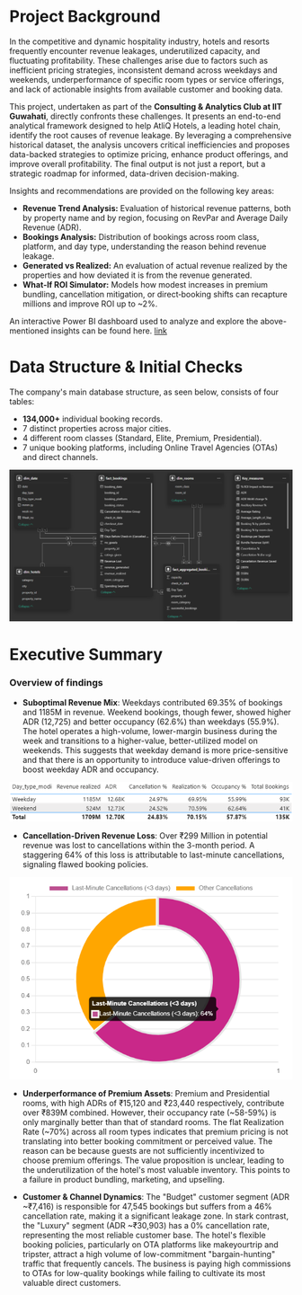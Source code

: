 # Project Background
 In the competitive and dynamic hospitality industry, hotels and resorts frequently encounter
 revenue leakages, underutilized capacity, and fluctuating profitability. These challenges arise
 due to factors such as inefficient pricing strategies, inconsistent demand across weekdays and
 weekends, underperformance of specific room types or service offerings, and lack of actionable
 insights from available customer and booking data.
 
This project, undertaken as part of the **Consulting & Analytics Club at IIT Guwahati**, directly confronts these challenges. It presents an end-to-end analytical framework designed to help AtliQ Hotels, a leading hotel chain, identify the root causes of revenue leakage. By leveraging a comprehensive historical dataset, the analysis uncovers critical inefficiencies and proposes data-backed strategies to optimize pricing, enhance product offerings, and improve overall profitability. The final output is not just a report, but a strategic roadmap for informed, data-driven decision-making.

 Insights and recommendations are provided on the following key areas:

 - **Revenue Trend Analysis:**  Evaluation of historical revenue patterns, both by property name and by region, focusing on RevPar and Average Daily Revenue (ADR).
 - **Bookings Analysis:**  Distribution of bookings across room class, platform, and day type, understanding the reason behind revenue leakage.
 - **Generated vs Realized:**  An evaluation of actual revenue realized by the properties and how deviated it is from the revenue generated.
 - **What‑If ROI Simulator:**  Models how modest increases in premium bundling, cancellation mitigation, or direct‑booking shifts can recapture millions and improve ROI up to ~2%.

An interactive Power BI dashboard used to analyze and explore the above-mentioned insights can be found here. [link](https://app.powerbi.com/groups/me/reports/0be65715-f1d4-4d39-bb05-89f79e85f4bb/1781d5352c50911cbc29?experience=power-bi)


# Data Structure & Initial Checks
The company's main database structure, as seen below, consists of four tables:
- **134,000+** individual booking records.
- 7 distinct properties across major cities.
- 4 different room classes (Standard, Elite, Premium, Presidential).
- 7 unique booking platforms, including Online Travel Agencies (OTAs) and direct channels.
  
![Entity Relationship Diagram here](https://github.com/Jeetmajhi10/Revenue-Optimization-in-Hospitality-Sector/blob/0b524d902b77424248b6c9cf77bd99498a859a6c/Screenshot%202025-07-18%20184143.png)

# Executive Summary

### Overview of findings

- **Suboptimal Revenue Mix**: Weekdays contributed 69.35% of bookings and 1185M in revenue. Weekend bookings, though fewer, showed higher ADR (12,725) and better occupancy (62.6%) than weekdays (55.9%). The hotel operates a high-volume, lower-margin business during the week and transitions to a higher-value, better-utilized model on weekends. This suggests that weekday demand is more price-sensitive and that there is an opportunity to introduce value-driven offerings to boost weekday ADR and occupancy.

![Booking analysis](https://github.com/Jeetmajhi10/Revenue-Optimization-in-Hospitality-Sector/blob/94d6fb20489855d3ef19c70e5045f279810652be/Screenshot%202025-07-22%20122737.png)

- **Cancellation-Driven Revenue Loss**: Over ₹299 Million in potential revenue was lost to cancellations within the 3-month period. A staggering 64% of this loss is attributable to last-minute cancellations, signaling flawed booking policies.

![last-minute](https://github.com/Jeetmajhi10/Revenue-Optimization-in-Hospitality-Sector/blob/2c90de8189b96d94fc1a226f60ca57aa1efb77a1/Screenshot%202025-07-22%20121105.png)

- **Underperformance of Premium Assets**: Premium and Presidential rooms, with high ADRs of ₹15,120 and ₹23,440 respectively, contribute over ₹839M combined. However, their occupancy rate (~58-59%) is only marginally better than that of standard rooms. The flat Realization Rate (~70%) across all room types indicates that premium pricing is not translating into better booking commitment or perceived value. The reason can be because guests are not sufficiently incentivized to choose premium offerings. The value proposition is unclear, leading to the underutilization of the hotel's most valuable inventory. This points to a failure in product bundling, marketing, and upselling.

- **Customer & Channel Dynamics**: The "Budget" customer segment (ADR ~₹7,416) is responsible for 47,545 bookings but suffers from a 46% cancellation rate, making it a significant leakage zone. In stark contrast, the "Luxury" segment (ADR ~₹30,903) has a 0% cancellation rate, representing the most reliable customer base. The hotel's flexible booking policies, particularly on OTA platforms like makeyourtrip and tripster, attract a high volume of low-commitment "bargain-hunting" traffic that frequently cancels. The business is paying high commissions to OTAs for low-quality bookings while failing to cultivate its most valuable direct customers. 
